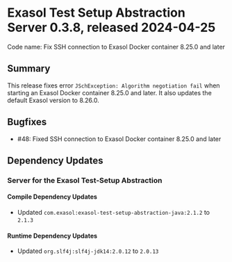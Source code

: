 # Exasol Test Setup Abstraction Server 0.3.8, released 2024-04-25

Code name: Fix SSH connection to Exasol Docker container 8.25.0 and later

## Summary

This release fixes error `JSchException: Algorithm negotiation fail` when starting an Exasol Docker container 8.25.0 and later. It also updates the default Exasol version to 8.26.0.

## Bugfixes

* #48: Fixed SSH connection to Exasol Docker container 8.25.0 and later

## Dependency Updates

### Server for the Exasol Test-Setup Abstraction

#### Compile Dependency Updates

* Updated `com.exasol:exasol-test-setup-abstraction-java:2.1.2` to `2.1.3`

#### Runtime Dependency Updates

* Updated `org.slf4j:slf4j-jdk14:2.0.12` to `2.0.13`
